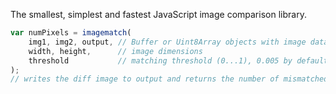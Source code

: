 The smallest, simplest and fastest JavaScript image comparison library.

```js
var numPixels = imagematch(
    img1, img2, output, // Buffer or Uint8Array objects with image data
    width, height,      // image dimensions
    threshold           // matching threshold (0...1), 0.005 by default
);
// writes the diff image to output and returns the number of mismatched pixels
```
